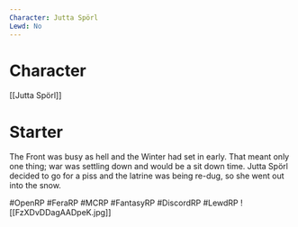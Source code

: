 ```yaml
---
Character: Jutta Spörl
Lewd: No
---
```

# Character
[[Jutta Spörl]]

# Starter
The Front was busy as hell and the Winter had set in early. That meant only one thing; war was settling down and would be a sit down time. Jutta Spörl decided to go for a piss and the latrine was being re-dug, so she went out into the snow.

#OpenRP #FeraRP #MCRP #FantasyRP #DiscordRP #LewdRP 
![[FzXDvDDagAADpeK.jpg]]